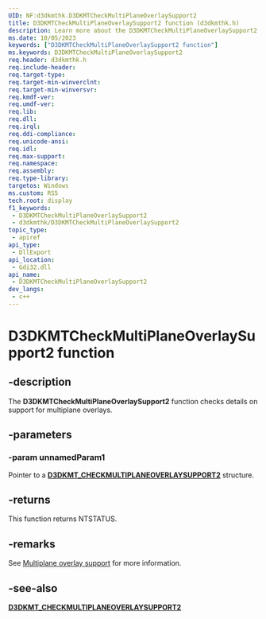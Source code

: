```yaml
---
UID: NF:d3dkmthk.D3DKMTCheckMultiPlaneOverlaySupport2
title: D3DKMTCheckMultiPlaneOverlaySupport2 function (d3dkmthk.h)
description: Learn more about the D3DKMTCheckMultiPlaneOverlaySupport2 function.
ms.date: 10/05/2023
keywords: ["D3DKMTCheckMultiPlaneOverlaySupport2 function"]
ms.keywords: D3DKMTCheckMultiPlaneOverlaySupport2
req.header: d3dkmthk.h
req.include-header: 
req.target-type: 
req.target-min-winverclnt: 
req.target-min-winversvr: 
req.kmdf-ver: 
req.umdf-ver: 
req.lib: 
req.dll: 
req.irql: 
req.ddi-compliance: 
req.unicode-ansi: 
req.idl: 
req.max-support: 
req.namespace: 
req.assembly: 
req.type-library: 
targetos: Windows
ms.custom: RS5
tech.root: display
f1_keywords:
 - D3DKMTCheckMultiPlaneOverlaySupport2
 - d3dkmthk/D3DKMTCheckMultiPlaneOverlaySupport2
topic_type:
 - apiref
api_type:
 - DllExport
api_location:
 - Gdi32.dll
api_name:
 - D3DKMTCheckMultiPlaneOverlaySupport2
dev_langs:
 - c++
---
```


# D3DKMTCheckMultiPlaneOverlaySupport2 function

## -description

The **D3DKMTCheckMultiPlaneOverlaySupport2** function checks details on support for multiplane overlays.

## -parameters

### -param unnamedParam1

Pointer to a [**D3DKMT_CHECKMULTIPLANEOVERLAYSUPPORT2**](ns-d3dkmthk-_d3dkmt_checkmultiplaneoverlaysupport2.md) structure.

## -returns

This function returns NTSTATUS.

## -remarks

See [Multiplane overlay support](/windows-hardware/drivers/display/multiplane-overlay-support) for more information.

## -see-also

[**D3DKMT_CHECKMULTIPLANEOVERLAYSUPPORT2**](ns-d3dkmthk-_d3dkmt_checkmultiplaneoverlaysupport2.md)
